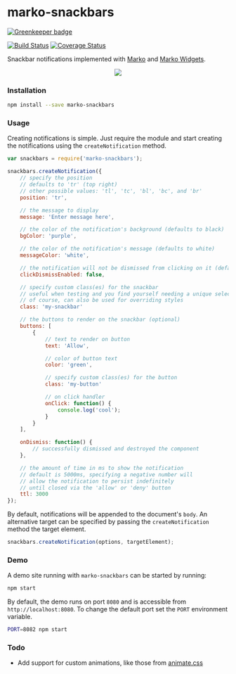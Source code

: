 # marko-snackbars

[![Greenkeeper badge](https://badges.greenkeeper.io/charlieduong94/marko-snackbars.svg)](https://greenkeeper.io/)

[![Build Status](https://travis-ci.org/charlieduong94/marko-snackbars.svg?branch=master)](https://travis-ci.org/charlieduong94/marko-snackbars)
[![Coverage Status](https://coveralls.io/repos/github/charlieduong94/marko-snackbars/badge.svg?branch=master)](https://coveralls.io/github/charlieduong94/marko-snackbars?branch=master)


Snackbar notifications implemented with [Marko](https://github.com/marko-js/marko) and [Marko Widgets](https://github.com/marko-js/marko-widgets).

<p align='center'>
    <img src='https://media.giphy.com/media/3oriNVIZjxeyBhCXhS/giphy.gif'/>
</p>

### Installation

```sh
npm install --save marko-snackbars
```

### Usage

Creating notifications is simple. Just require the module and start creating the notifications using the `createNotification` method.

```js
var snackbars = require('marko-snackbars');

snackbars.createNotification({
    // specify the position
    // defaults to 'tr' (top right)
    // other possible values: 'tl', 'tc', 'bl', 'bc', and 'br'
    position: 'tr',

    // the message to display
    message: 'Enter message here',

    // the color of the notification's background (defaults to black)
    bgColor: 'purple',

    // the color of the notification's message (defaults to white)
    messageColor: 'white',

    // the notification will not be dismissed from clicking on it (defaults to true)
    clickDismissEnabled: false,

    // specify custom class(es) for the snackbar
    // useful when testing and you find yourself needing a unique selector.
    // of course, can also be used for overriding styles
    class: 'my-snackbar'

    // the buttons to render on the snackbar (optional)
    buttons: [
        {
            // text to render on button
            text: 'Allow',

            // color of button text
            color: 'green',

            // specify custom class(es) for the button
            class: 'my-button'

            // on click handler
            onClick: function() {
                console.log('cool');
            }
        }
    ],

    onDismiss: function() {
        // successfully dismissed and destroyed the component
    },

    // the amount of time in ms to show the notification
    // default is 5000ms, specifying a negative number will
    // allow the notification to persist indefinitely
    // until closed via the 'allow' or 'deny' button
    ttl: 3000
});

```

By default, notifications will be appended to the document's `body`. An alternative target
can be specified by passing the `createNotification` method the target element.

```js
snackbars.createNotification(options, targetElement);
```

### Demo

A demo site running with `marko-snackbars` can be started by running:

```bash
npm start
```

By default, the demo runs on port `8080` and is accessible from `http://localhost:8080`.
To change the default port set the `PORT` environment variable.

```bash
PORT=8082 npm start
```

### Todo
- Add support for custom animations, like those from [animate.css](https://github.com/daneden/animate.css)
